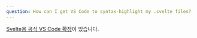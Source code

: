 ```yaml
---
question: How can I get VS Code to syntax-highlight my .svelte files?
---
```


[Svelte용 공식 VS Code 확장](https://marketplace.visualstudio.com/items?itemName=svelte.svelte-vscode)이 있습니다.
